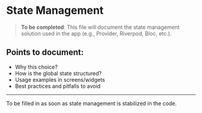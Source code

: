 # State Management

> **To be completed**: This file will document the state management solution used in the app (e.g., Provider, Riverpod, Bloc, etc.).

## Points to document:
- Why this choice?
- How is the global state structured?
- Usage examples in screens/widgets
- Best practices and pitfalls to avoid

---

To be filled in as soon as state management is stabilized in the code. 